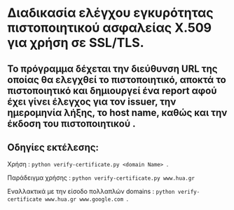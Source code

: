 # Διαδικασία ελέγχου εγκυρότητας πιστοποιητικού ασφαλείας Χ.509 για χρήση σε SSL/TLS.

## Το πρόγραμμα  δέχεται την διεύθυνση URL της οποίας θα ελεγχθεί το πιστοποιητικό,  αποκτά το πιστοποιητικό και δημιουργεί ένα report αφού έχει γίνει έλεγχος για τον issuer, την ημερομηνία λήξης, το host name, καθώς και την έκδοση του πιστοποιητικού .

## Οδηγίες εκτέλεσης:


Χρήση : ```python verify-certificate.py <domain Name> ```.

Παράδειγμα χρήσης : ```python verify-certificate.py www.hua.gr ``` 

Εναλλακτικά με την είσοδο πολλαπλών domains : ```python verify-certificate www.hua.gr www.google.com ```.



